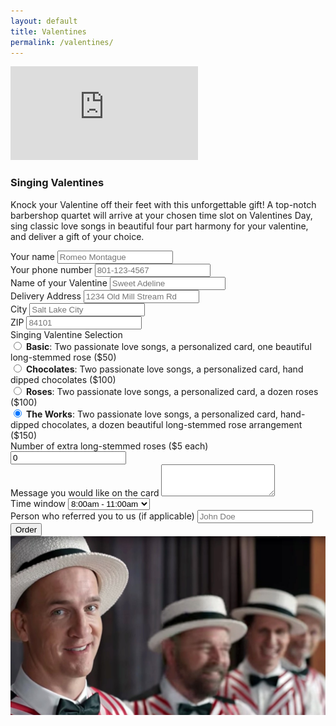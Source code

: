 ```yaml
---
layout: default
title: Valentines
permalink: /valentines/
---
```


<div class="row">
  <div class="col-md-12 embed-responsive embed-responsive-16by9">
    <iframe class="video" src="https://www.youtube.com/embed/Vv3fPxR9j-0" frameborder="0" allowfullscreen></iframe>
  </div>
</div>

### Singing Valentines

<div class="row">
  <div class="col-md-7">
    <p>
    Knock your Valentine off their feet with this unforgettable gift! A top-notch barbershop quartet will arrive at your chosen time slot on Valentines Day, sing classic love songs in beautiful four part harmony for your valentine, and deliver a gift
    of your choice.
    </p>
    <div>
    <form id="orderForm" action="" method="POST">
      <div id="error_explanation"></div>
      <div class="form-group">
        <label for="name">Your name</label>
        <input type="text" class="form-control" id="name" name="name" placeholder="Romeo Montague">
      </div>
      <div class="form-group">
        <label for="phone">Your phone number</label>
        <input type="text" class="form-control" id="phone" name="phone" placeholder="801-123-4567">
      </div>
      <div class="form-group">
        <label for="valentine">Name of your Valentine</label>
        <input type="text" class="form-control" id="valentine" name="valentine" placeholder="Sweet Adeline">
      </div>
      <div class="form-group">
        <label for="address">Delivery Address</label>
        <input type="text" class="form-control" id="address" name="address" placeholder="1234 Old Mill Stream Rd">
      </div>
      <div class="form-group">
        <label for="city">City</label>
        <input type="text" class="form-control" id="city" name="city" placeholder="Salt Lake City">
      </div>
      <div class="form-group">
        <label for="zip">ZIP</label>
        <input type="text" class="form-control" id="zip" name="zip" placeholder="84101">
      </div>
      <div class="form-group">
        <div class="radio">
          <label class="first">
            <div class="field-header">Singing Valentine Selection</div>
            <input type="radio" name="optionsRadios" id="optionsRadios1" value="basic" checked>
            <strong>Basic</strong>: Two passionate love songs, a personalized card, one beautiful
            long-stemmed rose ($50)
          </label>
        </div>
        <div class="radio">
          <label>
            <input type="radio" name="optionsRadios" id="optionsRadios2" value="chocolates">
            <strong>Chocolates</strong>: Two passionate love songs, a personalized card, hand dipped chocolates ($100)
          </label>
        </div>
        <div class="radio">
          <label>
            <input type="radio" name="optionsRadios" id="optionsRadios3" value="roses">
            <strong>Roses</strong>: Two passionate love songs, a personalized card, a dozen roses ($100)
          </label>
        </div>
        <div class="radio">
          <label class="last">
            <input type="radio" name="optionsRadios" id="optionsRadios4" value="theworks" checked="checked">
            <strong>The Works</strong>: Two passionate love songs, a personalized card, hand-dipped chocolates, a dozen beautiful long-stemmed rose arrangement ($150)
          </label>
        </div>
      </div>
      <div class="form-group">
        <label for="extra">Number of extra long-stemmed roses ($5 each)</label>
        <input class="form-control" id="extra" name="extra" type="text" value="0">
      </div>
      <div class="form-group">
        <label for="message">Message you would like on the card</label>
        <textarea id="message" name="message" class="form-control" rows="3"></textarea>
      </div>
      <div class="form-group">
        <label for="window">Time window</label>
        <select class="form-control" id="window" name="window">
          <option value="8-11am">8:00am - 11:00am</option>
          <option value="9-12am">9:00am - 12:00pm</option>
          <option value="10am-1pm">10:00am - 1:00pm</option>
          <option value="11am-2pm">11:00am - 2:00pm</option>
          <option value="12-3pm">12:00pm - 3:00pm</option>
          <option value="1-4pm">1:00pm - 4:00pm</option>
          <option value="2-5pm">2:00pm - 5:00pm</option>
          <option value="3-6pm">3:00pm - 6:00pm</option>
        </select>
      </div>
      <div class="form-group">
        <label for="referrer">Person who referred you to us (if applicable)</label>
        <input type="text" class="form-control" id="referrer" name="referrer" placeholder="John Doe">
      </div>
      <button type="submit" class="btn btn-default btn-valentines" id="orderButton">Order</button>
    </form>
    </div>
  </div>
  <div class="col-md-5">
    <img alt="A singing Valentines quartet" class="picture" src="/images/quartet.jpg" />
  </div>
</div>



<script src="https://checkout.stripe.com/checkout.js"></script>
<script>
function getAmount() {
  var selectedOption = $("input[name='optionsRadios']:checked").val();
  var amount = 5000;
  switch (selectedOption) {
    case "friendship": amount = 5000; break;
    case "truelove": amount = 10000; break;
    case "sweetlove": amount = 10000; break;
    case "forever": amount = 15000; break;
  }
  var extra = $('#extra').val();
  amount += extra * 500;
  return amount;
}

function collectFormInfo() {
  var info = '';
  info += "Name: " + $('#name').val();
  info += "\nPhone: " + $('#phone').val();
  info += "\nValentine name: " + $('#valentine').val();
  info += "\nAddress: " + $('#address').val();
  info += "\nCity: " + $('#city').val();
  info += "\nZIP: " + $('#zip').val();
  var selectedOption = $("input[name='optionsRadios']:checked").val();
  info += "\nProduct selected: " + selectedOption;
  var amount = getAmount();
  info += "\nExtra roses: " + $('#extra').val();
  info += "\nAmount paid: $" + amount / 100.0 + '.00';
  info += "\nMessage:\n" + $('#message').val();
  info += "\nTime window: " + $('#window').val();
  info += "\nReferrer: " + $('#referrer').val();
  return info;
}

$(document).ready(function () {
  $('input:text:visible:first').focus();
  $('#orderButton').prop('disabled', true);
  $('#orderForm').on('keyup blur', function () {
    if ($('#orderForm').valid()) {
      $('#orderButton').prop('disabled', false);
    } else {
      $('#orderButton').prop('disabled', 'disabled');
    }
  });

  $('#orderForm').validate({
    debug: false,
    rules: {
      name: {
        required: true
      },
      phone: {
        required: true,
        phoneUS: true
      },
      valentine: {
        required: true
      },
      address: {
        required: true
      },
      city: {
        required: true
      },
      zip: {
        required: true,
        zipcodeUS: true
      },
      extra: {
        required: false,
        number: true
      }
    },
    submitHandler: function (form) {
      var info = collectFormInfo();
      var handler = StripeCheckout.configure({
        key: 'pk_live_OQBvwJEC1ALJMWBN59v0YWb3',
        locale: 'auto',
        name: 'Saltaires',
        description: info,
        token: function(token) {
          var payload = {
            receipt_email: token.email,
            amount: getAmount(),
            description: info,
            source: token.id
          };
          function success(data) {
            window.location.replace("/valentines-confirm");
          }
          $('body').prepend('<div class="loading">Loading&#8230;</div>');
          $.ajax({
            contentType: 'application/json',
            data:        JSON.stringify(payload),
            dataType:    'json',
            success:     success,
            processData: false,
            type:        'POST',
            url:         'https://5wahuhtsif.execute-api.us-west-2.amazonaws.com/prod'
          });
        }
      });
      handler.open({ amount: getAmount() });
      return false;
    }
  });
});

$(window).on('popstate', function() {
  handler.close();
});
</script>
